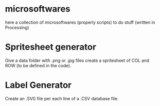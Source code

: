# microsoftwares
here a collection of microsoftwares (properly scripts) to do stuff (written in Processing)

# Spritesheet generator
Give a data folder with .png or .jpg files create a spritesheet of COL and ROW (to be defined in the code).

# Label Generator
Create an .SVG file per each line of a .CSV database file.
